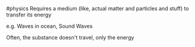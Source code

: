 #physics 
Requires a medium (like, actual matter and particles and stuff) to transfer its energy

e.g. Waves in ocean, Sound Waves

Often, the substance doesn't travel, only the energy

